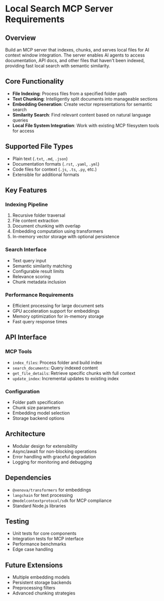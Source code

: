 # Local Search MCP Server Requirements

## Overview
Build an MCP server that indexes, chunks, and serves local files for AI context window integration. The server enables AI agents to access documentation, API docs, and other files that haven't been indexed, providing fast local search with semantic similarity.

## Core Functionality
- **File Indexing**: Process files from a specified folder path
- **Text Chunking**: Intelligently split documents into manageable sections
- **Embedding Generation**: Create vector representations for semantic search
- **Similarity Search**: Find relevant content based on natural language queries
- **Local File System Integration**: Work with existing MCP filesystem tools for access

## Supported File Types
- Plain text (`.txt`, `.md`, `.json`)
- Documentation formats (`.rst`, `.yaml`, `.yml`)
- Code files for context (`.js`, `.ts`, `.py`, etc.)
- Extensible for additional formats

## Key Features
### Indexing Pipeline
1. Recursive folder traversal
2. File content extraction
3. Document chunking with overlap
4. Embedding computation using transformers
5. In-memory vector storage with optional persistence

### Search Interface
- Text query input
- Semantic similarity matching
- Configurable result limits
- Relevance scoring
- Chunk metadata inclusion

### Performance Requirements
- Efficient processing for large document sets
- GPU acceleration support for embeddings
- Memory optimization for in-memory storage
- Fast query response times

## API Interface
### MCP Tools
- `index_files`: Process folder and build index
- `search_documents`: Query indexed content
- `get_file_details`: Retrieve specific chunks with full context
- `update_index`: Incremental updates to existing index

### Configuration
- Folder path specification
- Chunk size parameters
- Embedding model selection
- Storage backend options

## Architecture
- Modular design for extensibility
- Async/await for non-blocking operations
- Error handling with graceful degradation
- Logging for monitoring and debugging

## Dependencies
- `@xenova/transformers` for embeddings
- `langchain` for text processing
- `@modelcontextprotocol/sdk` for MCP compliance
- Standard Node.js libraries

## Testing
- Unit tests for core components
- Integration tests for MCP interface
- Performance benchmarks
- Edge case handling

## Future Extensions
- Multiple embedding models
- Persistent storage backends
- Preprocessing filters
- Advanced chunking strategies
